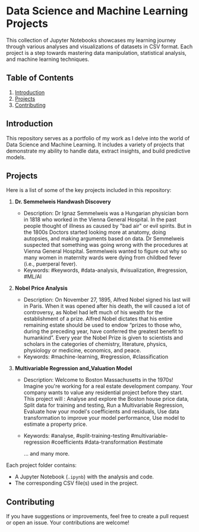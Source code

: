 # Data Science and Machine Learning Projects

This collection of Jupyter Notebooks showcases my learning journey through various analyses and visualizations of datasets in CSV format. Each project is a step towards mastering data manipulation, statistical analysis, and machine learning techniques.

## Table of Contents

1. [Introduction](#introduction)
2. [Projects](#projects)
3. [Contributing](#contributing)

## Introduction

This repository serves as a portfolio of my work as I delve into the world of Data Science and Machine Learning. It includes a variety of projects that demonstrate my ability to handle data, extract insights, and build predictive models.

## Projects

Here is a list of some of the key projects included in this repository:

1. **Dr. Semmelweis Handwash Discovery**
   - Description: Dr Ignaz Semmelweis was a Hungarian physician born in 1818 who worked in the Vienna General Hospital. In the past people thought of illness as caused by "bad air" or evil spirits. But in the 1800s Doctors started looking more at anatomy, doing         
     autopsies, and making arguments based on data. Dr Semmelweis suspected that something was going wrong with the procedures at Vienna General Hospital. Semmelweis wanted to figure out why so many women in maternity wards were dying from childbed fever (i.e., 
     puerperal fever).
   - Keywords: #keywords, #data-analysis, #visualization, #regression, #ML/AI
     
2. **Nobel Price Analysis**
   - Description: On November 27, 1895, Alfred Nobel signed his last will in Paris. When it was opened after his death, the will caused a lot of controversy, as Nobel had left much of his wealth for the establishment of a prize. Alfred Nobel dictates that his entire 
     remaining estate should be used to endow “prizes to those who, during the preceding year, have conferred the greatest benefit to humankind”.
     Every year the Nobel Prize is given to scientists and scholars in the categories of chemistry, literature, physics, physiology or medicine, economics, and peace.
   - Keywords: #machine-learning, #regression, #classification
     
3. **Multivariable Regression and_Valuation Model**
   - Description: Welcome to Boston Massachusetts in the 1970s! Imagine you're working for a real estate development company. Your company wants to value any residential project before they start.
      This project will :
      Analyse and explore the Boston house price data, 
      Split data for training and testing, 
      Run a Multivariable Regression, 
      Evaluate how your model's coefficients and residuals, 
      Use data transformation to improve your model performance, 
      Use model to estimate a property price.
    - Keywords: #analyse, #split-training-testing #multivariable-regression #coefficients #data-transformation #estimate
      
      ... and many more.

Each project folder contains:

- A Jupyter Notebook (`.ipynb`) with the analysis and code.
- The corresponding CSV file(s) used in the project.

## Contributing

If you have suggestions or improvements, feel free to create a pull request or open an issue. Your contributions are welcome!

